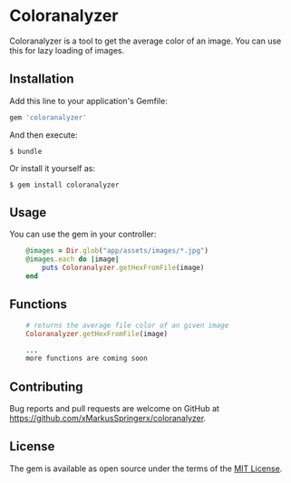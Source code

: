 # Coloranalyzer
Coloranalyzer is a tool to get the average color of an image. You can use this for lazy loading of images.


## Installation

Add this line to your application's Gemfile:

```ruby
gem 'coloranalyzer'
```

And then execute:

    $ bundle

Or install it yourself as:

    $ gem install coloranalyzer

## Usage

You can use the gem in your controller:
```ruby
    @images = Dir.glob("app/assets/images/*.jpg")
    @images.each do |image|
        puts Coloranalyzer.getHexFromFile(image)
    end
```

## Functions

```ruby
    # returns the average file color of an given image
    Coloranalyzer.getHexFromFile(image)

    ...
    more functions are coming soon
```


## Contributing

Bug reports and pull requests are welcome on GitHub at https://github.com/xMarkusSpringerx/coloranalyzer.


## License

The gem is available as open source under the terms of the [MIT License](http://opensource.org/licenses/MIT).

